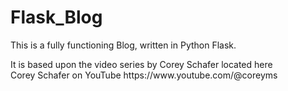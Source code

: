 # Flask_Blog

This is a fully functioning Blog, written in Python Flask.  

<div>
It is based upon the video series by Corey Schafer located here

<div>
Corey Schafer on YouTube https://www.youtube.com/@coreyms

</div>
